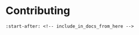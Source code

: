 # Contributing

```{include} ../../CONTRIBUTING.md
:start-after: <!-- include_in_docs_from_here -->
```
